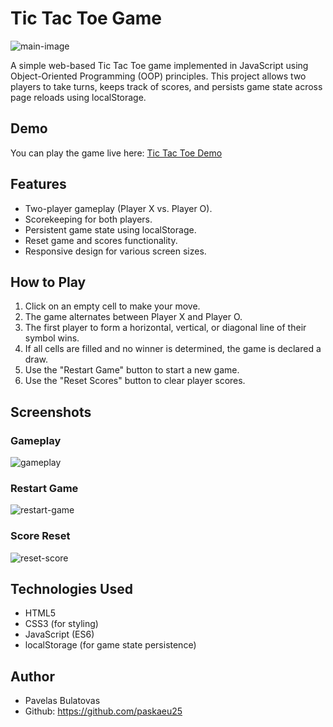 # Tic Tac Toe Game
![main-image](https://github.com/paskaeu25/tic-tac-toe/assets/60621475/5e363193-16ac-4a6a-8152-b599ace32d23)

A simple web-based Tic Tac Toe game implemented in JavaScript using Object-Oriented Programming (OOP) principles. This project allows two players to take turns, keeps track of scores, and persists game state across page reloads using localStorage.

## Demo

You can play the game live here: [Tic Tac Toe Demo](https://paskaeu25.github.io/tic-tac-toe/)

## Features

- Two-player gameplay (Player X vs. Player O).
- Scorekeeping for both players.
- Persistent game state using localStorage.
- Reset game and scores functionality.
- Responsive design for various screen sizes.

## How to Play

1. Click on an empty cell to make your move.
2. The game alternates between Player X and Player O.
3. The first player to form a horizontal, vertical, or diagonal line of their symbol wins.
4. If all cells are filled and no winner is determined, the game is declared a draw.
5. Use the "Restart Game" button to start a new game.
6. Use the "Reset Scores" button to clear player scores.



## Screenshots

### Gameplay
![gameplay](https://github.com/paskaeu25/tic-tac-toe/assets/60621475/e0402952-b928-4dc9-b777-15bb2a9aef1b)

### Restart Game
![restart-game](https://github.com/paskaeu25/tic-tac-toe/assets/60621475/1d741f9c-ce5a-4edb-8788-f450adca9ea6)

### Score Reset
![reset-score](https://github.com/paskaeu25/tic-tac-toe/assets/60621475/7cecc576-5590-4e07-a4df-4e66e0941c42)


## Technologies Used

- HTML5
- CSS3 (for styling)
- JavaScript (ES6)
- localStorage (for game state persistence)



## Author
- Pavelas Bulatovas
- Github: https://github.com/paskaeu25
